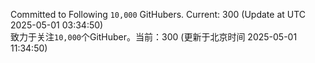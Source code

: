 Committed to Following `10,000` GitHubers. Current: <!-- FOLLOWING_COUNT -->300<!-- FOLLOWING_COUNT --> (Update at UTC <!-- LAST_UPDATED -->2025-05-01 03:34:50<!-- LAST_UPDATED -->)<br>
致力于关注`10,000`个GitHuber。当前：<!-- FOLLOWING_COUNT -->300<!-- FOLLOWING_COUNT --> (更新于北京时间 <!-- LAST_UPDATED_CST -->2025-05-01 11:34:50<!-- LAST_UPDATED_CST -->)
